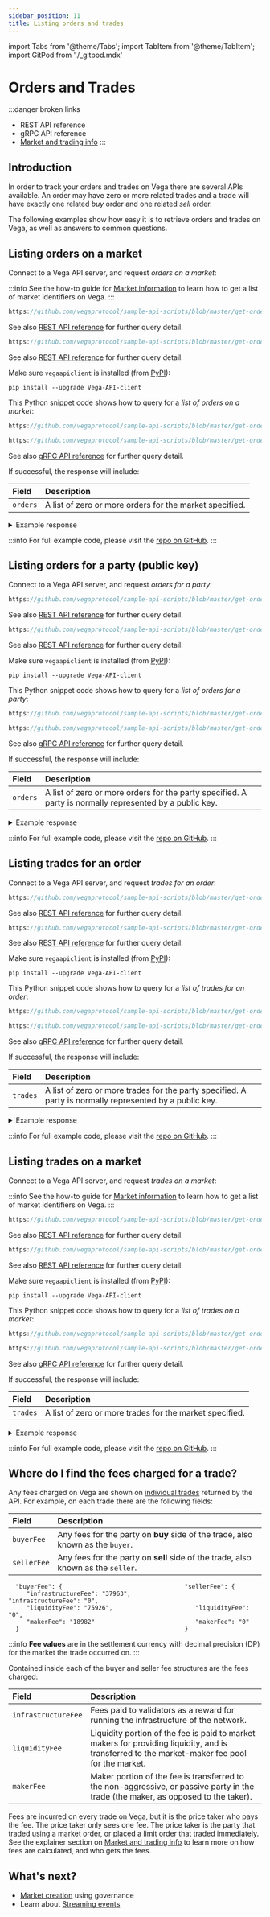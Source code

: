 ```yaml
---
sidebar_position: 11
title: Listing orders and trades
---
```

import Tabs from '@theme/Tabs';
import TabItem from '@theme/TabItem';
import GitPod from './_gitpod.mdx'

# Orders and Trades

:::danger broken links
* REST API reference
* gRPC API reference
* [Market and trading info](https://docs.fairground.vega.xyz/docs/trading-questions/#what-are-the-fees-for-trading-on-the-vega-testnet-and-who-gets-the-fees)
:::

## Introduction

In order to track your orders and trades on Vega there are several APIs available. An order may have zero or more related trades and a trade will have exactly one related *buy* order and one related *sell* order.

The following examples show how easy it is to retrieve orders and trades on Vega, as well as answers to common questions.

## Listing orders on a market

Connect to a Vega API server, and request *orders on a market*:  

:::info
See the how-to guide for [Market information](markets.md) to learn how to get a list of market identifiers on Vega.
:::

<GitPod />

<Tabs groupId="codesamples1">
<TabItem value="shell-rest" label="Shell (REST)">

```js reference
https://github.com/vegaprotocol/sample-api-scripts/blob/master/get-orders-and-trades/get-orders-and-trades-for-market.sh#L30-L35
```

See also [REST API reference](/api/rest/data-node/api/v1/trading_data.html#operation/OrdersByMarket) for further query detail.

</TabItem>
<TabItem value="python-rest" label="Python (REST)">

```js reference
https://github.com/vegaprotocol/sample-api-scripts/blob/master/get-orders-and-trades/get-orders-and-trades-for-market.py#L40-L45
```

See also [REST API reference](/api/rest/data-node/api/v1/trading_data.html#operation/OrdersByMarket) for further query detail.

</TabItem>
<TabItem value="python-grpc" label="Python (gRPC)">

Make sure `vegaapiclient` is installed (from [PyPI](https://pypi.org/project/Vega-API-client/)):

```shell
pip install --upgrade Vega-API-client
```

This Python snippet code shows how to query for a *list of orders on a market*:

```js reference
https://github.com/vegaprotocol/sample-api-scripts/blob/master/get-orders-and-trades/get-orders-and-trades-for-market-with-Vega-API-client.py#L27-L28
```

```js reference
https://github.com/vegaprotocol/sample-api-scripts/blob/master/get-orders-and-trades/get-orders-and-trades-for-market-with-Vega-API-client.py#L36-L41
```

See also [gRPC API reference](/api/grpc/#datanode.api.v1.OrdersByMarketResponse) for further query detail.

</TabItem>
</Tabs>



If successful, the response will include:

| Field          |  Description  |
| :----------------- | :------------- |
| `orders` | A list of zero or more orders for the market specified. |

<details><summary>Example response</summary>

```js reference
https://github.com/vegaprotocol/sample-api-scripts/blob/master/get-orders-and-trades/response-examples.txt#L2-L27
```

</details>

:::info
For full example code, please visit the [repo on GitHub](https://github.com/vegaprotocol/sample-api-scripts/blob/master/get-orders-and-trades/).
:::

## Listing orders for a party (public key)

Connect to a Vega API server, and request *orders for a party*:  

<GitPod />

<Tabs groupId="codesamples2">
<TabItem value="shell-rest" label="Shell (REST)">

```js reference
https://github.com/vegaprotocol/sample-api-scripts/blob/master/get-orders-and-trades/get-orders-and-trades-for-party.sh#L44-L50
```

See also [REST API reference](/api/rest/data-node/api/v1/trading_data.html#operation/OrdersByParty) for further query detail.

</TabItem>
<TabItem value="python-rest" label="Python (REST)">

```js reference
https://github.com/vegaprotocol/sample-api-scripts/blob/master/get-orders-and-trades/get-orders-and-trades-for-party.py#L75-L80
```

See also [REST API reference](/api/rest/data-node/api/v1/trading_data.html#operation/OrdersByParty) for further query detail.

</TabItem>
<TabItem value="python-grpc" label="Python (gRPC)">

Make sure `vegaapiclient` is installed (from [PyPI](https://pypi.org/project/Vega-API-client/)):

```shell
pip install --upgrade Vega-API-client
```

This Python snippet code shows how to query for a *list of orders for a party*:

```js reference
https://github.com/vegaprotocol/sample-api-scripts/blob/master/get-orders-and-trades/get-orders-and-trades-for-party-with-Vega-API-client.py#L30-L31
```

```js reference
https://github.com/vegaprotocol/sample-api-scripts/blob/master/get-orders-and-trades/get-orders-and-trades-for-party-with-Vega-API-client.py#L80-L85
```

  See also [gRPC API reference](/api/grpc/#datanode.api.v1.OrdersByPartyResponse) for further query detail.
</TabItem>
</Tabs>



If successful, the response will include:

| Field          |  Description  |
| :----------------- | :------------- |
| `orders` | A list of zero or more orders for the party specified. A party is normally represented by a public key. |

<details><summary>Example response</summary>

```js reference
https://github.com/vegaprotocol/sample-api-scripts/blob/master/get-orders-and-trades/response-examples.txt#L31-L56
```

</details>

:::info
For full example code, please visit the [repo on GitHub](https://github.com/vegaprotocol/sample-api-scripts/blob/master/get-orders-and-trades/).
:::



## Listing trades for an order

Connect to a Vega API server, and request *trades for an order*:  

<GitPod />

<Tabs groupId="codesamples3">
<TabItem value="shell-rest" label="Shell (REST)">

```js reference
https://github.com/vegaprotocol/sample-api-scripts/blob/master/get-orders-and-trades/get-trades-for-order.sh#L25-L31
```

See also [REST API reference](/api/rest/data-node/api/v1/trading_data.html#operation/TradesByOrder) for further query detail.

</TabItem>
<TabItem value="python-rest" label="Python (REST)">

```js reference
https://github.com/vegaprotocol/sample-api-scripts/blob/master/get-orders-and-trades/get-trades-for-order.py#L33-L39
```

  See also [REST API reference](/api/rest/data-node/api/v1/trading_data.html#operation/TradesByOrder) for further query detail.
</TabItem>
<TabItem value="python-grpc" label="Python (gRPC)">

Make sure `vegaapiclient` is installed (from [PyPI](https://pypi.org/project/Vega-API-client/)):

```shell
pip install --upgrade Vega-API-client
```

This Python snippet code shows how to query for a *list of trades for an order*:

```js reference
https://github.com/vegaprotocol/sample-api-scripts/blob/master/get-orders-and-trades/get-trades-for-order-with-Vega-API-client.py#L27-L28
```

```js reference
https://github.com/vegaprotocol/sample-api-scripts/blob/master/get-orders-and-trades/get-trades-for-order-with-Vega-API-client.py#L32-L39
```

  See also [gRPC API reference](/api/grpc/#datanode.api.v1.TradesByOrderResponse) for further query detail.
</TabItem>
</Tabs>



If successful, the response will include:

| Field          |  Description  |
| :----------------- | :------------- |
| `trades` | A list of zero or more trades for the party specified. A party is normally represented by a public key. |

<details><summary>Example response</summary>

```js reference
https://github.com/vegaprotocol/sample-api-scripts/blob/master/get-orders-and-trades/response-examples.txt#L61-L92
```

</details>

:::info
For full example code, please visit the [repo on GitHub](https://github.com/vegaprotocol/sample-api-scripts/blob/master/get-orders-and-trades/).
:::



## Listing trades on a market

Connect to a Vega API server, and request *trades on a market*:  

:::info
See the how-to guide for [Market information](markets.md) to learn how to get a list of market identifiers on Vega.
:::

<GitPod />

<Tabs groupId="codesamples4">
<TabItem value="shell-rest" label="Shell (REST)">

```js reference
https://github.com/vegaprotocol/sample-api-scripts/blob/master/get-orders-and-trades/get-orders-and-trades-for-market.sh#L39-L44
```

See also [REST API reference](/api/rest/data-node/api/v1/trading_data.html#operation/TradesByMarket) for further query detail.

</TabItem>
<TabItem value="python-rest" label="Python (REST)">

```js reference
https://github.com/vegaprotocol/sample-api-scripts/blob/master/get-orders-and-trades/get-orders-and-trades-for-market.py#L49-L54
```

See also [REST API reference](/api/rest/data-node/api/v1/trading_data.html#operation/TradesByMarket) for further query detail.

</TabItem>
<TabItem value="python-grpc" label="Python (gRPC)">

Make sure `vegaapiclient` is installed (from [PyPI](https://pypi.org/project/Vega-API-client/)):

```shell
pip install --upgrade Vega-API-client
```

This Python snippet code shows how to query for a *list of trades on a market*:

```js reference
https://github.com/vegaprotocol/sample-api-scripts/blob/master/get-orders-and-trades/get-orders-and-trades-for-market-with-Vega-API-client.py#L27-L28
```

```js reference
https://github.com/vegaprotocol/sample-api-scripts/blob/master/get-orders-and-trades/get-orders-and-trades-for-market-with-Vega-API-client.py#L45-L50
```

See also [gRPC API reference](/api/grpc/#datanode.api.v1.TradesByMarketResponse) for further query detail.

</TabItem>
</Tabs>



If successful, the response will include:

| Field          |  Description  |
| :----------------- | :------------- |
| `trades` | A list of zero or more trades for the market specified. |

<details><summary>Example response</summary>

```js reference
https://github.com/vegaprotocol/sample-api-scripts/blob/master/get-orders-and-trades/response-examples.txt#L97-L128
```

</details>

:::info
For full example code, please visit the [repo on GitHub](https://github.com/vegaprotocol/sample-api-scripts/blob/master/get-orders-and-trades/).
:::



## Where do I find the fees charged for a trade?

Any fees charged on Vega are shown on [individual trades](#listing-trades-for-an-order) returned by the API. For example, on each trade there are the following fields:

| Field          |  Description  |
| :----------------- | :------------- |
| `buyerFee` | Any fees for the party on **buy** side of the trade, also known as the `buyer`. |
| `sellerFee` | Any fees for the party on **sell** side of the trade, also known as the `seller`. |

```
  "buyerFee": {                                  "sellerFee": {
     "infrastructureFee": "37963",                  "infrastructureFee": "0",
     "liquidityFee": "75926",                       "liquidityFee": "0",
     "makerFee": "18982"                            "makerFee": "0"
  }                                              }
```

:::info
**Fee values** are in the settlement currency with decimal precision (DP) for the market the trade occurred on.
:::

Contained inside each of the buyer and seller fee structures are the fees charged:

| Field          |  Description  |
| :----------------- | :------------- |
| `infrastructureFee` | Fees paid to validators as a reward for running the infrastructure of the network. |
| `liquidityFee` | Liquidity portion of the fee is paid to market makers for providing liquidity, and is transferred to the market-maker fee pool for the market. |
| `makerFee` | Maker portion of the fee is transferred to the non-aggressive, or passive party in the trade (the maker, as opposed to the taker). |

Fees are incurred on every trade on Vega, but it is the price taker who pays the fee. The price taker only sees one fee. The price taker is the party that traded using a market order, or placed a limit order that traded immediately. See the explainer section on [Market and trading info](../trading-questions.md#what-are-the-fees-for-trading-on-the-vega-testnet-and-who-gets-the-fees) to learn more on how fees are calculated, and who gets the fees.


## What's next?

 * [Market creation](create-market.md) using governance
 * Learn about [Streaming events](event-stream.md)
